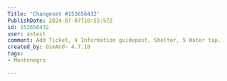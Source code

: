```yaml
---
Title: 'Changeset #153656432'
PublishDate: 2024-07-07T10:55:57Z
id: 153656432
user: astest
comment: Add Ticket, 4 Information guidepost, Shelter, 5 Water tap.
created_by: OsmAnd~ 4.7.10
tags:
- Montenegro

---
```

